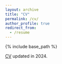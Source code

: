 ```yaml
---
layout: archive
title: "CV"
permalink: /cv/
author_profile: true
redirect_from:
  - /resume
---
```


{% include base_path %}

[CV](http://haocun-yu.github.io/files/CV_website.pdf) updated in 2024.
